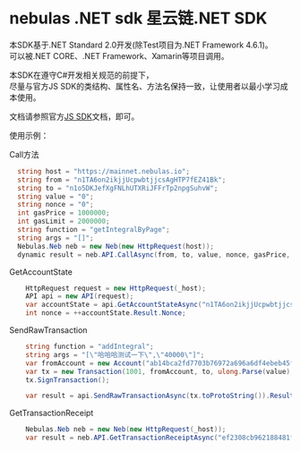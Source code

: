 # nebulas .NET sdk 星云链.NET SDK
本SDK基于.NET Standard 2.0开发(除Test项目为.NET Framework 4.6.1)。<br>
可以被.NET CORE、.NET Framework、Xamarin等项目调用。<br>

本SDK在遵守C#开发相关规范的前提下，<br>
尽量与官方JS SDK的类结构、属性名、方法名保持一致，让使用者以最小学习成本使用。<br>

文档请参照官方[JS SDK](https://nebulasio.github.io/neb.js/index.html)文档，即可。

使用示例：

Call方法 
```C#
  string host = "https://mainnet.nebulas.io";
  string from = "n1TA6on2ikjjUcpwbtjjcsAgHTP7fEZ41Bk";
  string to = "n1o5DKJefXgFNLhUTXRiJFFrTp2npgSuhvW";
  string value = "0";
  string nonce = "0";
  int gasPrice = 1000000;
  int gasLimit = 2000000;
  string function = "getIntegralByPage";
  string args = "[]";
  Nebulas.Neb neb = new Neb(new HttpRequest(host));
  dynamic result = neb.API.CallAsync(from, to, value, nonce, gasPrice, gasLimit, function, args).Result;
```

GetAccountState 
```C#
    HttpRequest request = new HttpRequest(_host);
    API api = new API(request);
    var accountState = api.GetAccountStateAsync("n1TA6on2ikjjUcpwbtjjcsAgHTP7fEZ41Bk").Result;
    int nonce = ++accountState.Result.Nonce;
```

SendRawTransaction 
```C#
    string function = "addIntegral";
    string args = "[\"哈哈哈测试一下\",\"40000\"]";
    var fromAccount = new Account("ab14bca2fd7703b76972a696a6df4ebeb45f20d01086d695b46b6120adbae4d9");
    var tx = new Transaction(1001, fromAccount, to, ulong.Parse(value), ulong.Parse(nonce.ToString()), (ulong)gasPrice, (ulong)gasLimit, function, args);
    tx.SignTransaction();

    var result = api.SendRawTransactionAsync(tx.toProtoString()).Result;
```

GetTransactionReceipt
```C#
    Nebulas.Neb neb = new Neb(new HttpRequest(_host));
    var result = neb.API.GetTransactionReceiptAsync("ef2308cb962188481f879c159117fbd08bb7e3e1cf56f0163ab21c7ec31930cc").Result;
```
